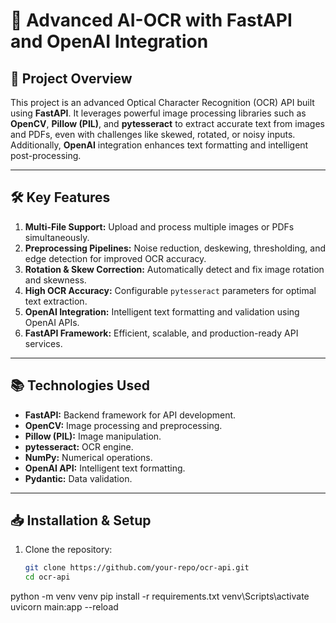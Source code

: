 # 📄 **Advanced AI-OCR  with FastAPI and OpenAI Integration**

## 🚀 **Project Overview**
This project is an advanced Optical Character Recognition (OCR) API built using **FastAPI**. It leverages powerful image processing libraries such as **OpenCV**, **Pillow (PIL)**, and **pytesseract** to extract accurate text from images and PDFs, even with challenges like skewed, rotated, or noisy inputs. Additionally, **OpenAI** integration enhances text formatting and intelligent post-processing.

---

## 🛠️ **Key Features**
1. **Multi-File Support:** Upload and process multiple images or PDFs simultaneously.
2. **Preprocessing Pipelines:** Noise reduction, deskewing, thresholding, and edge detection for improved OCR accuracy.
3. **Rotation & Skew Correction:** Automatically detect and fix image rotation and skewness.
4. **High OCR Accuracy:** Configurable `pytesseract` parameters for optimal text extraction.
5. **OpenAI Integration:** Intelligent text formatting and validation using OpenAI APIs.
6. **FastAPI Framework:** Efficient, scalable, and production-ready API services.

---

## 📚 **Technologies Used**
- **FastAPI:** Backend framework for API development.
- **OpenCV:** Image processing and preprocessing.
- **Pillow (PIL):** Image manipulation.
- **pytesseract:** OCR engine.
- **NumPy:** Numerical operations.
- **OpenAI API:** Intelligent text formatting.
- **Pydantic:** Data validation.

---

## 📥 **Installation & Setup**
1. Clone the repository:
   ```bash
   git clone https://github.com/your-repo/ocr-api.git
   cd ocr-api


python -m venv venv
pip install -r requirements.txt
venv\Scripts\activate
uvicorn main:app --reload
